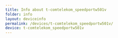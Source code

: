 ```yaml
---
title: Info about t-comtelekom_speedportw501v
folder: info
layout: deviceinfo
permalink: /devices/t-comtelekom_speedportw501v/
device: t-comtelekom_speedportw501v
---
```

